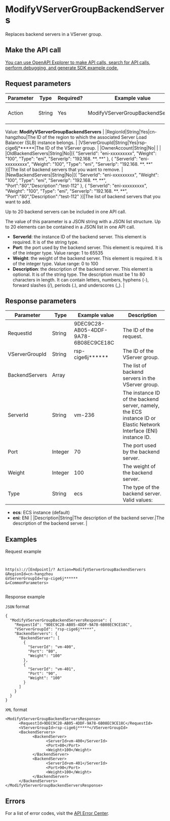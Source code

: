 # ModifyVServerGroupBackendServers

Replaces backend servers in a VServer group.

## Make the API call

[You can use OpenAPI Explorer to make API calls, search for API calls, perform debugging, and generate SDK example code.](https://api.aliyun.com/#product=Slb&api=ModifyVServerGroupBackendServers&type=RPC&version=2014-05-15)

## Request parameters

|Parameter|Type|Required?|Example value|Description|
|---------|----|---------|-------------|-----------|
|Action|String|Yes|ModifyVServerGroupBackendServers|The name of this action.

 Value: **ModifyVServerGroupBackendServers** |
|RegionId|String|Yes|cn-hangzhou|The ID of the region to which the associated Server Load Balancer \(SLB\) instance belongs. |
|VServerGroupId|String|Yes|rsp-cige6j\*\*\*\*\*\*|The ID of the VServer group. |
|OwnerAccount|String|No| | |
|OldBackendServers|String|No|\[\{ "ServerId": "eni-xxxxxxxxx", "Weight": "100", "Type": "eni", "ServerIp": "192.168. \*\*. \*\*" \}, \{ "ServerId": "eni-xxxxxxxxx", "Weight": "100", "Type": "eni", "ServerIp": "192.168. \*\*. \*\*" \}\]|The list of backend servers that you want to remove. |
|NewBackendServers|String|No|\[\{ "ServerId": "eni-xxxxxxxxx", "Weight": "100", "Type": "eni", "ServerIp": "192.168. \*\*. \*\*", "Port":"80","Description":"test-112" \}, \{ "ServerId": "eni-xxxxxxxxx", "Weight": "100", "Type": "eni", "ServerIp": "192.168. \*\*. \*\*", "Port":"80","Description":"test-112" \}\]|The list of backend servers that you want to add.

 Up to 20 backend servers can be included in one API call.

 The value of this parameter is a JSON string with a JSON list structure. Up to 20 elements can be contained in a JSON list in one API call.

 -   **ServerId**: the instance ID of the backend server. This element is required. It is of the string type.
-   **Port**: the port used by the backend server. This element is required. It is of the integer type. Value range: 1 to 65535
-   **Weight**: the weight of the backend server. This element is required. It is of the integer type. Value range: 0 to 100
-   **Description**: the description of the backend server. This element is optional. It is of the string type. The description must be 1 to 80 characters in length. It can contain letters, numbers, hyphens \(-\), forward slashes \(/\), periods \(.\), and underscores \(\_\). |

## Response parameters

|Parameter|Type|Example value|Description|
|---------|----|-------------|-----------|
|RequestId|String|9DEC9C28-AB05-4DDF-9A78-6B08EC9CE18C|The ID of the request. |
|VServerGroupId|String|rsp-cige6j\*\*\*\*\*\*|The ID of the VServer group. |
|BackendServers|Array| |The list of backend servers in the VServer group. |
|ServerId|String|vm-236|The instance ID of the backend server, namely, the ECS instance ID or Elastic Network Interface \(ENI\) instance ID. |
|Port|Integer|70|The port used by the backend server. |
|Weight|Integer|100|The weight of the backend server. |
|Type|String|ecs|The type of the backend server. Valid values:

 -   **ecs**: ECS instance \(default\)
-   **eni**: ENI |
|Description|String|The description of the backend server.|The description of the backend server. |

## Examples

Request example

```


http(s)://[Endpoint]/? Action=ModifyVServerGroupBackendServers
&RegionId=cn-hangzhou
&VServerGroupId=rsp-cige6j******
&<CommonParameters>
			
```

Response example

`JSON` format

```
{
  "ModifyVServerGroupBackendServersResponse": {
    "RequestId": "9DEC9C28-AB05-4DDF-9A78-6B08EC9CE18C",
    "VServerGroupId": "rsp-cige6j*****",
    "BackendServers": {
      "BackendServer": [
        {
          "ServerId": "vm-400",
          "Port": "80",
          "Weight": "100"
        },
        {
          "ServerId": "vm-401",
          "Port": "90",
          "Weight": "100"
        }
      ]
    }
  }
}
```

`XML` format

```
<ModifyVServerGroupBackendServersResponse>
      <RequestId>9DEC9C28-AB05-4DDF-9A78-6B08EC9CE18C</RequestId>
      <VServerGroupId>rsp-cige6j*****</VServerGroupId>
      <BackendServers>
            <BackendServer>
                  <ServerId>vm-400</ServerId>
                  <Port>80</Port>
                  <Weight>100</Weight>
            </BackendServer>
            <BackendServer>
                  <ServerId>vm-401</ServerId>
                  <Port>90</Port>
                  <Weight>100</Weight>
            </BackendServer>
      </BackendServers>
</ModifyVServerGroupBackendServersResponse>
```

## Errors

For a list of error codes, visit the [API Error Center](https://error-center.alibabacloud.com/status/product/Slb).

